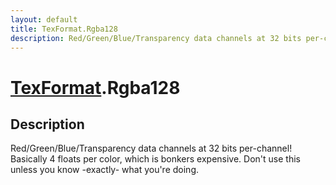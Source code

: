 ```yaml
---
layout: default
title: TexFormat.Rgba128
description: Red/Green/Blue/Transparency data channels at 32 bits per-channel! Basically 4 floats per color, which is bonkers expensive. Don't use this unless you know -exactly- what you're doing.
---
```

# [TexFormat]({{site.url}}/Pages/Reference/TexFormat.html).Rgba128

## Description
Red/Green/Blue/Transparency data channels at 32 bits
per-channel! Basically 4 floats per color, which is bonkers
expensive. Don't use this unless you know -exactly- what you're
doing.

